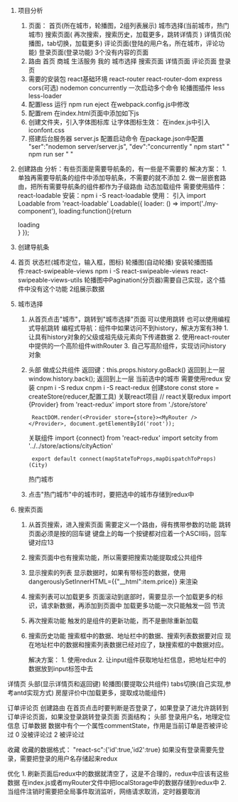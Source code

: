 1. 项目分析
    1. 页面：
        首页(所在城市，轮播图，2组列表展示)
        城市选择(当前城市，热门城市)
        搜索页面( 再次搜索，搜索历史，加载更多，跳转详情页 )
        详情页(轮播图，tab切换，加载更多)
        评论页面(登陆的用户名，所在城市，评论功能)
        登录页面(登录功能)
        3个没有内容的页面
    2. 路由
        首页
        商城
        生活服务
        我的
        城市选择
        搜索页面
        详情页面
        评论页面
        登录页
    3. 需要的安装包
        react基础环境
        react-router
        react-router-dom
        express
        cors(可选)
        nodemon 
        concurrently 一次启动多个命令
        轮播图插件
        less
        less-loader
    4. 配置less
        运行 npm run eject
        在webpack.config.js中修改
    5. 配置rem
        在index.html页面中添加如下js
    6. 创建文件夹，引入字体图标库
        让字体图标生效：
            在index.js中引入iconfont.css
    7. 搭建后台服务器
        server.js
        配置启动命令
            在package.json中配置
            "ser":"nodemon server/server.js",
            "dev":"concurrently \" npm start\" \" npm run ser \" "
    
2. 创建路由
    分析：有些页面是需要导航条的，有一些是不需要的
    解决方案：
        1. 单独再需要导航条的组件中添加导航条，不需要的就不添加
        2. 做一层嵌套路由，把所有需要导航条的组件都作为子级路由
    动态加载组件
        需要使用插件：react-loadable
        安装：npm i -S react-loadable
        使用：
            引入 import Loadable from 'react-loadable'
            Loadable({
                loader: () => import('./my-component'),
                loading:function(){return <div>loading</div>}
            });

3. 创建导航条

4. 首页
    状态栏(城市定位，输入框，图标)
    轮播图(自动轮播)
        安装轮播图插件:react-swipeable-views
        npm i -S react-swipeable-views react-swipeable-views-utils
        轮播图中Pagination(分页器)需要自己实现，这个插件中没有这个功能
    2组展示数据
        


5. 城市选择
    1. 从首页点击"城市"，跳转到"城市选择"页面
        可以使用<Link>跳转
        也可以使用编程式导航跳转
            编程式导航：组件中如果访问不到history，解决方案有3种
            1. 让具有history对象的父级或祖先级元素向下传递数据
            2. 使用react-router中提供的一个高阶组件withRouter
            3. 自己写高阶组件，实现访问history对象
    2. 头部
        做成公共组件
        返回键：this.props.history.goBack() 返回到上一层
                window.history.back(); 返回到上一层
       当前选中的城市
        需要使用redux
            安装 cnpm i -S redux
                 cnpm i -S react-redux
        创建store
            const store = createStore(reducer,配置工具)
        关联react项目
            // react关联redux
            import {Provider} from 'react-redux'
            import store from './store/store'

            ReactDOM.render(<Provider store={store}><MyRouter /></Provider>, document.getElementById('root'));
        关联组件
            import {connect} from 'react-redux'
            import setcity from '../../store/actions/cityAction'

            export default connect(mapStateToProps,mapDispatchToProps)(City)
       热门城市
    3. 点击"热门城市"中的城市时，要把选中的城市存储到redux中


6. 搜索页面
    1. 从首页搜索，进入搜索页面
        需要定义一个路由，得有携带参数的功能
        跳转页面必须是按的回车键
            键盘上的每一个按键都对应着一个ASCII码，回车键对应13
    2. 搜索页面中也有搜索功能，所以需要把搜索功能提取成公共组件
    3. 显示搜索的列表
        显示数据时，如果有带标签的数据，使用dangerouslySetInnerHTML={{"__html":item.price}}
        来渲染
    4. 搜索列表可以加载更多
        页面滚动到底部时，需要显示一个加载更多的标识，请求新数据，再添加到页面中
        加载更多功能一次只能触发一回
        节流
    5. 再次搜索功能
        触发的是组件的更新功能，而不是删除重新加载
    6. 搜索历史功能
        搜索框中的数据、地址栏中的数据、搜索列表数据要对应
        现在地址栏中的数据和搜索列表数据已经对应了，缺搜索框的中数据对应。

        解决方案：
            1. 使用redux
            2. 让input组件获取地址栏信息，把地址栏中的数据放到input标签中去

详情页
    头部(显示详情页和返回键)
    轮播图(要提取公共组件)
    tabs切换(自己实现,参考antd实现方式)
    房屋评价中(加载更多，提取成功能组件)


订单评论页
    创建路由
    在首页点击时要判断是否登录了，如果登录了进允许跳转到订单评论页面，如果没登录跳转登录页面
    页面结构；
        头部
        登录用户名，地理定位信息
        订单数据
            数据中有个一个属性commentState，作用是当前订单是否被评论过
                0  没被评论过
                2  被评论过

收藏
    收藏的数据格式：
        "react-sc":{'id':true,'id2':true}
如果没有登录需要先登录，需要把登录的用户名存储起来redux



优化
    1. 刷新页面后redux中的数据就清空了，这是不合理的，redux中应该有这些数据
        在index.js或者myRouter文件中把localStorage中的数据存储到redux中
    2. 当组件注销时需要把全局事件取消监听，网络请求取消，定时器要取消
        


